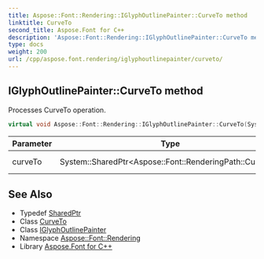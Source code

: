 ```yaml
---
title: Aspose::Font::Rendering::IGlyphOutlinePainter::CurveTo method
linktitle: CurveTo
second_title: Aspose.Font for C++
description: 'Aspose::Font::Rendering::IGlyphOutlinePainter::CurveTo method. Processes CurveTo operation in C++.'
type: docs
weight: 200
url: /cpp/aspose.font.rendering/iglyphoutlinepainter/curveto/
---
```

## IGlyphOutlinePainter::CurveTo method


Processes CurveTo operation.

```cpp
virtual void Aspose::Font::Rendering::IGlyphOutlinePainter::CurveTo(System::SharedPtr<Aspose::Font::RenderingPath::CurveTo> curveTo)=0
```


| Parameter | Type | Description |
| --- | --- | --- |
| curveTo | System::SharedPtr\<Aspose::Font::RenderingPath::CurveTo\> | CurveTo reference |

## See Also

* Typedef [SharedPtr](../../../system/sharedptr/)
* Class [CurveTo](../../../aspose.font.renderingpath/curveto/)
* Class [IGlyphOutlinePainter](../)
* Namespace [Aspose::Font::Rendering](../../)
* Library [Aspose.Font for C++](../../../)
